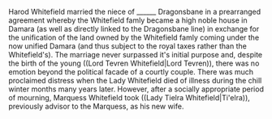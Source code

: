 Harod Whitefield married the niece of ______ Dragonsbane in a prearranged agreement whereby the Whitefield famly became a high noble house in Damara (as well as directly linked to the Dragonsbane line) in exchange for the unification of the land owned by the Whitefield famly coming under the now unified Damara (and thus subject to the royal taxes rather than the Whitefield's).  The marriage never surpassed it's initial purpose and, despite the birth of the young ((Lord Tevren Whitefield|Lord Tevren)), there was no emotion beyond the political facade of a courtly couple.  There was much proclaimed distress when the Lady Whitefield died of illness during the chill winter months many years later.  However, after a socially appropriate period of mourning, Marquess Whitefield took ((Lady Tielra Whitefield|Ti'elra)), previously advisor to the Marquess, as his new wife.
